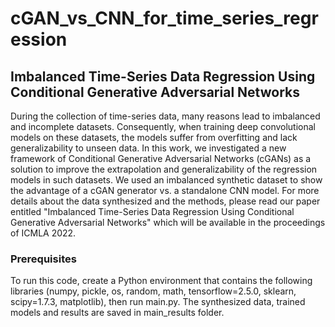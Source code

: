 # cGAN_vs_CNN_for_time_series_regression

## Imbalanced Time-Series Data Regression Using Conditional Generative Adversarial Networks

During the collection of time-series data, many reasons lead to imbalanced and incomplete datasets. Consequently, when training deep convolutional models on these datasets, the models suffer from overfitting and lack generalizability to unseen data. In this work, we investigated a new framework of Conditional Generative Adversarial Networks (cGANs) as a solution to improve the extrapolation and generalizability of the regression models in such datasets. We used an imbalanced synthetic dataset to show the advantage of a cGAN generator vs. a standalone CNN model. For more details about the data synthesized and the methods, please read our paper entitled "Imbalanced Time-Series Data Regression Using Conditional Generative Adversarial Networks" which will be available in the proceedings of ICMLA 2022. 

### Prerequisites
To run this code, create a Python environment that contains the following libraries (numpy, pickle, os, random, math, tensorflow=2.5.0, sklearn, scipy=1.7.3, matplotlib), then run main.py. The synthesized data, trained models and results are saved in main_results folder. 